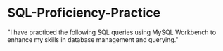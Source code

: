 # SQL-Proficiency-Practice
"I have practiced the following SQL queries using MySQL Workbench to enhance my skills in database management and querying."

